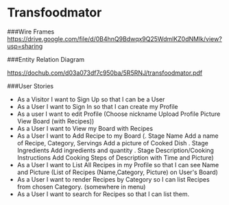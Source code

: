 # Transfoodmator

###Wire Frames
https://drive.google.com/file/d/0B4hnQ9Bdwqx9Q25WdmlKZ0dNMlk/view?usp=sharing

###Entity Relation Diagram

https://dochub.com/d03a073df7c950ba/5R5RNJ/transfoodmator.pdf

###User Stories

- As a Visitor I want to Sign Up so that I can be a User
- As a User I want to Sign In so that I can create my Profile
- As a user I want to edit Profile 
(Choose nickname
Upload Profile Picture
View Board (with Recipes))
- As a User I want to View my Board with Recipes
- As a User I want to Add Recipe to my Board 
(. Stage Name
Add a name of Recipe, Category, Servings
Add a picture of Cooked Dish
 . Stage Ingredients
Add ingredients and quantity
 . Stage Description/Cooking Instructions
Add Cooking Steps of Description with Time and Picture)
- As a User I want to List All Recipes in my Profile so that I can see Name and Picture 
(List of Recipes (Name,Category,  Picture) on User's Board)
- As a User I want to render Recipes by Category so I can list Recipes from chosen Category. 
(somewhere in menu)
- As a User I want to search for Recipes so that I can list them.
